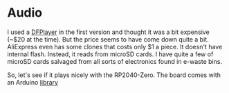 # Audio

I used a [DFPlayer](https://www.dfrobot.com/product-1121.html) in the first version and thought it was a bit expensive (~$20 at the time). But the price seems to have come down quite a bit. AliExpress even has some clones that costs only $1 a piece. It doesn't have internal flash. Instead, it reads from microSD cards. I have quite a few of microSD cards salvaged from all sorts of electronics found in e-waste bins.

So, let's see if it plays nicely with the RP2040-Zero. The board comes with an Arduino [library](https://github.com/DFRobot/DFRobotDFPlayerMini)